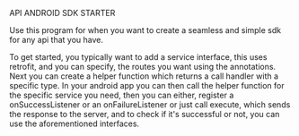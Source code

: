 API ANDROID SDK STARTER

Use this program for when you want to create a 
seamless and simple sdk for any api that you have.

To get started, you typically want to add a service
interface, this uses retrofit, and you can specify,
the routes you want using the annotations. Next you
can create a helper function which returns a call 
handler with a specific type. In your android app
you can then call the helper function for the 
specific service you need, then you can either, 
register a onSuccessListener or an onFailureListener 
or just call execute, which sends the response to the
server, and to check if it's successful or not, you
can use the aforementioned interfaces.